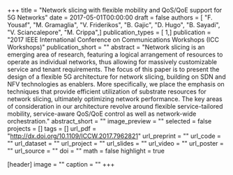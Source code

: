 +++
title = "Network slicing with flexible mobility and QoS/QoE support for 5G Networks"
date = 2017-05-01T00:00:00
draft = false
authors = [ "F. Yousaf", "M. Gramaglia", "V. Friderikos", "B. Gajic", "D. Hugo", "B. Sayadi", "V. Sciancalepore", "M. Crippa",]
publication_types = [ 1,]
publication = "2017 IEEE International Conference on Communications Workshops (ICC Workshops)"
publication_short = ""
abstract = "Network slicing is an emerging area of research, featuring a logical arrangement of resources to operate as individual networks, thus allowing for massively customizable service and tenant requirements. The focus of this paper is to present the design of a flexible 5G architecture for network slicing, building on SDN and NFV technologies as enablers. More specifically, we place the emphasis on techniques that provide efficient utilization of substrate resources for network slicing, ultimately optimizing network performance. The key areas of consideration in our architecture revolve around flexible service-tailored mobility, service-aware QoS/QoE control as well as network-wide orchestration."
abstract_short = ""
image_preview = ""
selected = false
projects = []
tags = []
url_pdf = "http://dx.doi.org/10.1109/ICCW.2017.7962821"
url_preprint = ""
url_code = ""
url_dataset = ""
url_project = ""
url_slides = ""
url_video = ""
url_poster = ""
url_source = ""
doi = ""
math = false
highlight = true

[header]
image = ""
caption = ""
+++
